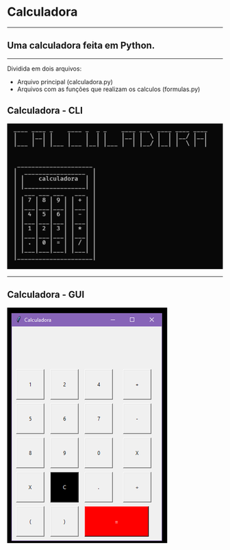 # Calculadora

---

## Uma calculadora feita em Python.

---

Dividida em dois arquivos:

 - Arquivo principal (calculadora.py)
 - Arquivos com as funções que realizam os calculos (formulas.py)

## Calculadora - CLI

<img src="/img/calculadora-cli.png" alt="foto calculadora">

---

## Calculadora - GUI

<img src="/img/calculadora-gui.png" alt="foto calculadora">

